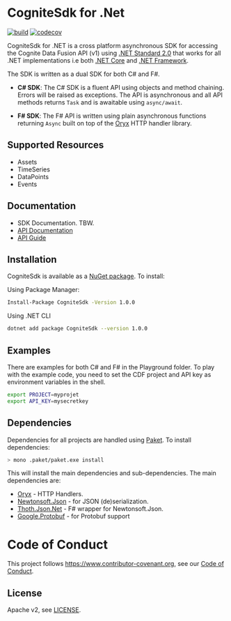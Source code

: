 # CogniteSdk for .Net

[![build](https://webhooks.dev.cognite.ai/build/buildStatus/icon?job=github-builds/Fusion.NET/master)](https://jenkins.cognite.ai/job/github-builds/job/Fusion.NET/job/master/)
[![codecov](https://codecov.io/gh/cognitedata/Fusion.NET/branch/master/graph/badge.svg?token=da8aPB6l9U)](https://codecov.io/gh/cognitedata/Fusion.NET)

CogniteSdk for .NET is a cross platform asynchronous SDK for accessing the Cognite Data Fusion API (v1) using [.NET Standard 2.0](https://docs.microsoft.com/en-us/dotnet/standard/net-standard) that works for all .NET implementations i.e both [.NET Core](https://en.wikipedia.org/wiki/.NET_Core) and [.NET Framework](https://en.wikipedia.org/wiki/.NET_Framework).

The SDK is written as a dual SDK for both C# and F#.

- **C# SDK**: The C# SDK is a fluent API using objects and method chaining. Errors will be raised as exceptions. The API is asynchronous and all API methods returns `Task` and is awaitable using `async/await`.

- **F# SDK**: The F# API is written using plain asynchronous functions returning `Async` built on top of the [Oryx](https://github.com/cognitedata/oryx) HTTP handler library.

## Supported Resources

- Assets
- TimeSeries
- DataPoints
- Events

## Documentation
* SDK Documentation. TBW.
* [API Documentation](https://doc.cognitedata.com/)
* [API Guide](https://doc.cognitedata.com/guides/api-guide.html)

## Installation

CogniteSdk is available as a [NuGet package](https://www.nuget.org/packages/CogniteSdk/). To install:

Using Package Manager:
```sh
Install-Package CogniteSdk -Version 1.0.0
```

Using .NET CLI
```sh
dotnet add package CogniteSdk --version 1.0.0
```

## Examples

 There are examples for both C# and F# in the Playground folder. To play with the example code, you need to set the CDF project and API key as environment variables in the shell.

```sh
export PROJECT=myprojet
export API_KEY=mysecretkey
```

## Dependencies

Dependencies for all projects are handled using [Paket](https://fsprojects.github.io/Paket/). To install dependencies:

```sh
> mono .paket/paket.exe install
```

This will install the main dependencies and sub-dependencies. The main dependencies are:

- [Oryx](https://www.nuget.org/packages/Oryx/) - HTTP Handlers.
- [Newtonsoft.Json](https://www.nuget.org/packages/Newtonsoft.Json/12.0.1) - for JSON (de)serialization.
- [Thoth.Json.Net](https://www.nuget.org/packages/Thoth.Json.Net/2.5.0) - F# wrapper for Newtonsoft.Json.
- [Google.Protobuf](https://www.nuget.org/packages/Google.Protobuf) - for Protobuf support

# Code of Conduct

This project follows https://www.contributor-covenant.org, see our [Code of Conduct](https://github.com/cognitedata/oryx/blob/master/CODE_OF_CONDUCT.md).

## License

Apache v2, see [LICENSE](https://github.com/cognitedata/oryx/blob/master/LICENSE).